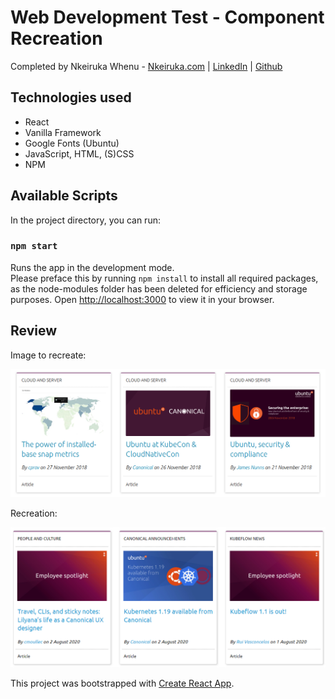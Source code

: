 # Web Development Test - Component Recreation

Completed by Nkeiruka Whenu - [Nkeiruka.com](https://nkeiruka.com) | [LinkedIn](https://www.linkedin.com/in/nkeirukawhenu) | [Github](http://github.com/kxiru)

## Technologies used

- React
- Vanilla Framework
- Google Fonts (Ubuntu)
- JavaScript, HTML, (S)CSS
- NPM

## Available Scripts

In the project directory, you can run:

### `npm start`

Runs the app in the development mode.\
Please preface this by running `npm install` to install all required packages, as the node-modules folder has been deleted for efficiency and storage purposes.
Open [http://localhost:3000](http://localhost:3000) to view it in your browser.

## Review

Image to recreate:

![Image to recreate](./src/images/Example_image.png)

Recreation:

![Recreation](./src/images/Completed_Task.png)

This project was bootstrapped with [Create React App](https://github.com/facebook/create-react-app).
